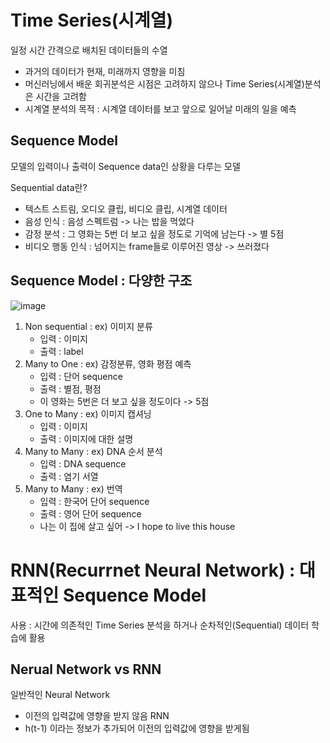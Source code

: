 # Time Series(시계열)
일정 시간 간격으로 배치된 데이터들의 수열
- 과거의 데이터가 현재, 미래까지 영향을 미침
- 머신러닝에서 배운 회귀분석은 시점은 고려하지 않으나 Time Series(시계열)분석은 시간을 고려함
- 시계열 분석의 목적 : 시계열 데이터를 보고 앞으로 일어날 미래의 일을 예측

## Sequence Model
모델의 입력이나 출력이 Sequence data인 상황을 다루는 모델

Sequential data란?
- 텍스트 스트림, 오디오 클립, 비디오 클립, 시계열 데이터
- 음성 인식 : 음성 스펙트럼 -> 나는 밥을 먹었다
- 감정 분석 : 그 영화는 5번 더 보고 싶을 정도로 기억에 남는다 -> 별 5점
- 비디오 행동 인식 : 넘어지는 frame들로 이루어진 영상 -> 쓰러졌다

## Sequence Model : 다양한 구조  
![image](https://github.com/user-attachments/assets/295a6bb3-e293-4ffb-9f36-bacd9774c773)  

1. Non sequential : ex) 이미지 분류
   - 입력 : 이미지
   - 출력 : label
2. Many to One : ex) 감정분류, 영화 평점 예측
   - 입력 : 단어 sequence
   - 출력 : 별점, 평점
   - 이 영화는 5번은 더 보고 싶을 정도이다 -> 5점
3. One to Many : ex) 이미지 캡셔닝
   - 입력 : 이미지
   - 출력 : 이미지에 대한 설명
4. Many to Many : ex) DNA 순서 분석
   - 입력 : DNA sequence
   - 출력 : 염기 서열
5. Many to Many : ex) 번역
   - 입력 : 한국어 단어 sequence
   - 출력 : 영어 단어 sequence
   - 나는 이 집에 살고 싶어 -> I hope to live this house

# RNN(Recurrnet Neural Network) : 대표적인 Sequence Model
사용 : 시간에 의존적인 Time Series 분석을 하거나 순차적인(Sequential) 데이터 학습에 활용

## Nerual Network vs RNN
일반적인 Neural Network
- 이전의 입력값에 영향을 받지 않음
RNN
- h(t-1) 이라는 정보가 추가되어 이전의 입력값에 영향을 받게됨


